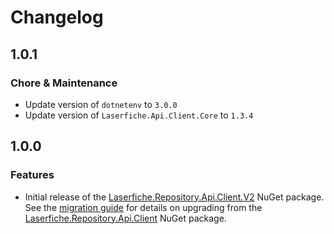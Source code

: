 # Changelog

## 1.0.1

### Chore & Maintenance
- Update version of `dotnetenv` to `3.0.0`
- Update version of `Laserfiche.Api.Client.Core` to `1.3.4`

## 1.0.0 

### Features
- Initial release of the [Laserfiche.Repository.Api.Client.V2](https://www.nuget.org/packages/Laserfiche.Repository.Api.Client.V2) NuGet package. See the [migration guide](https://github.com/Laserfiche/lf-repository-api-client-dotnet/blob/HEAD/MIGRATION_GUIDE.md) for details on upgrading from the [Laserfiche.Repository.Api.Client](https://www.nuget.org/packages/Laserfiche.Repository.Api.Client) NuGet package.
